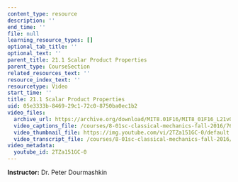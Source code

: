 ```yaml
---
content_type: resource
description: ''
end_time: ''
file: null
learning_resource_types: []
optional_tab_title: ''
optional_text: ''
parent_title: 21.1 Scalar Product Properties
parent_type: CourseSection
related_resources_text: ''
resource_index_text: ''
resourcetype: Video
start_time: ''
title: 21.1 Scalar Product Properties
uid: 05e3333b-8469-29c1-72c0-8750ba0ec1b2
video_files:
  archive_url: https://archive.org/download/MIT8.01F16/MIT8_01F16_L21v01_360p.mp4
  video_captions_file: /courses/8-01sc-classical-mechanics-fall-2016/76153dfc5ce156fc828d816d9005e4cd_2TZa151GC-0.vtt
  video_thumbnail_file: https://img.youtube.com/vi/2TZa151GC-0/default.jpg
  video_transcript_file: /courses/8-01sc-classical-mechanics-fall-2016/7dbfc199171c15bd5186590cb5a1cec6_2TZa151GC-0.pdf
video_metadata:
  youtube_id: 2TZa151GC-0
---
```


**Instructor:** Dr. Peter Dourmashkin
